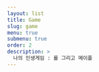 ```yaml
---
layout: list
title: Game
slug: game
menu: true
submenu: true
order: 2
description: >
  나의 인생게임 : 롤 그리고 메이플
---
```

